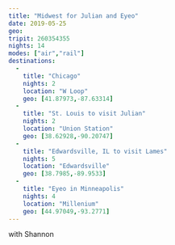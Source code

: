 ```yaml
---
title: "Midwest for Julian and Eyeo"
date: 2019-05-25
geo: 
tripit: 260354355
nights: 14
modes: ["air","rail"]
destinations:
  -
    title: "Chicago"
    nights: 2
    location: "W Loop"
    geo: [41.87973,-87.63314]
  -
    title: "St. Louis to visit Julian"
    nights: 2
    location: "Union Station"
    geo: [38.62928,-90.20747]
  -
    title: "Edwardsville, IL to visit Lames"
    nights: 5
    location: "Edwardsville"
    geo: [38.7985,-89.9533]
  -
    title: "Eyeo in Minneapolis"
    nights: 4
    location: "Millenium"
    geo: [44.97049,-93.2771]
---
```


with Shannon
